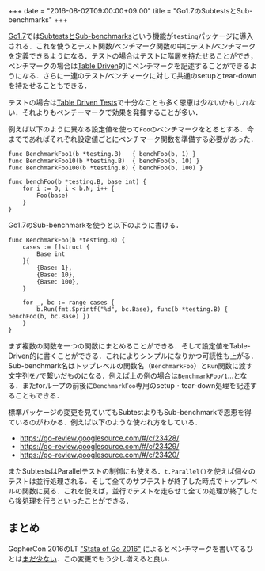 +++
date = "2016-08-02T09:00:00+09:00"
title = "Go1.7のSubtestsとSub-benchmarks"
+++

[Go1.7](https://tip.golang.org/doc/go1.7)では[SubtestsとSub-benchmarks](https://github.com/golang/go/wiki/TableDrivenTests)という機能が`testing`パッケージに導入される．これを使うとテスト関数/ベンチマーク関数の中にテスト/ベンチマークを定義できるようになる．テストの場合はテストに階層を持たせることができ，ベンチマークの場合は[Table Driven](https://github.com/golang/go/wiki/TableDrivenTests)的にベンチマークを記述することができるようになる．さらに一連のテスト/ベンチマークに対して共通のsetupとtear-downを持たせることもできる．

テストの場合は[Table Driven Tests](https://github.com/golang/go/wiki/TableDrivenTests)で十分なことも多く恩恵は少ないかもしれない．それよりもベンチーマークで効果を発揮することが多い．

例えば以下のように異なる設定値を使って`Foo`のベンチマークをとるとする．今までであればそれぞれ設定値ごとにベンチマーク関数を準備する必要があった．

```golang
func BenchmarkFoo1(b *testing.B)   { benchFoo(b, 1) }
func BenchmarkFoo10(b *testing.B)  { benchFoo(b, 10) }
func BenchmarkFoo100(b *testing.B) { benchFoo(b, 100) }

func benchFoo(b *testing.B, base int) {
    for i := 0; i < b.N; i++ {
        Foo(base)
    }
}
```

Go1.7のSub-benchmarkを使うと以下のように書ける．

```golang
func BenchmarkFoo(b *testing.B) {
    cases := []struct {
        Base int
    }{
        {Base: 1},
        {Base: 10},
        {Base: 100},
    }

    for _, bc := range cases {
        b.Run(fmt.Sprintf("%d", bc.Base), func(b *testing.B) { benchFoo(b, bc.Base) })
    }
}
```

まず複数の関数を一つの関数にまとめることができる．そして設定値をTable-Driven的に書くことができる．これによりシンプルになりかつ可読性も上がる．Sub-benchmark名はトップレベルの関数名（`BenchmarkFoo`）と`Run`関数に渡す文字列を`/`で繋いだものになる．例えば上の例の場合は`BenchmarkFoo/1`...となる．またforループの前後に`BenchmarkFoo`専用のsetup・tear-down処理を記述することもできる．

標準パッケージの変更を見ていてもSubtestよりもSub-benchmarkで恩恵を得ているのがわかる．例えば以下のような使われ方をしている．

- https://go-review.googlesource.com/#/c/23428/
- https://go-review.googlesource.com/#/c/23429/
- https://go-review.googlesource.com/#/c/23420/

またSubtestsはParallelテストの制御にも使える．`t.Parallel()`を使えば個々のテストは並行処理される．そして全てのサブテストが終了した時点でトップレベルの関数に戻る．これを使えば，並行でテストを走らせて全ての処理が終了したら後処理を行うといったことができる．

## まとめ

GopherCon 2016のLT ["State of Go 2016"](http://go-talks.appspot.com/github.com/freeformz/talks/20160712_gophercon/talk.slide#1) によるとベンチマークを書いてるひとは[まだ少ない](http://go-talks.appspot.com/github.com/freeformz/talks/20160712_gophercon/talk.slide#30)．この変更でもう少し増えると良い．
